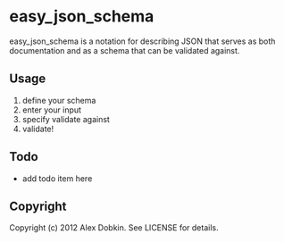 # easy_json_schema

easy_json_schema is a notation for describing JSON that serves as both documentation and as a schema that can be validated against.

## Usage

1. define your schema
2. enter your input
3. specify validate against
4. validate!

## Todo

* add todo item here

## Copyright

Copyright (c) 2012 Alex Dobkin. See LICENSE for details.
